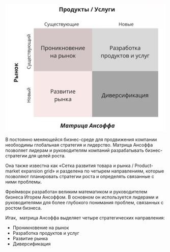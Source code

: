 ![Pasted image 20231203190704.png](Pasted%20image%2020231203190704.png)

В постоянно меняющейся бизнес-среде для продвижения компании необходимы глобальная стратегия и лидерство. Матрица Ансоффа позволяет лидерам и руководителям компаний разрабатывать бизнес-стратегии для целей роста.

Она также известна как «Сетка развития товара и рынка / Product-market expansion grid» и разделена по четырем направлениям, которые позволяют планировать стратегии роста и определять связанные с ними проблемы.

Фреймворк разработан великим математиком и руководителем бизнеса Игорем Ансоффом. В основном он используется лидерами и руководителями для более глубокого понимания проблем, связанных с ростом бизнеса.

Итак,  матрица Ансоффа выделяет четыре стратегических направления:

* Проникновение на рынок
* Разработка продуктов и услуг
* Развитие рынка
* Диверсификация
